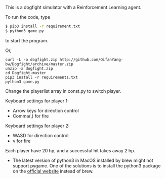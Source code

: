 This is a dogfight simulator with a Reinforcement Learning agent. 

To run the code, type
```bash
$ pip3 install -r requirement.txt
$ python3 game.py
```
to start the program.

Or,
```
curl -L -o dogfight.zip http://github.com/QifanYang-bw/Dogfight/archive/master.zip
unzip -a dogfight.zip
cd Dogfight-master
pip3 install -r requirements.txt
python3 game.py
```

Change the playerlist array in const.py to switch player.

Keyboard settings for player 1:
- Arrow keys for direction control
- Comma(,) for fire

Keyboard settings for player 2:
- WASD for direction control
- v for fire

Each player have 20 hp, and a successful hit takes away 2 hp.

* The latest version of python3 in MacOS installed by brew might not support pygame. One of the solutions is to install the python3 package on the [official website](https://www.python.org/downloads/) instead of brew.
